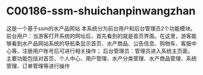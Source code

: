 # C00186-ssm-shuichanpinwangzhan
这是一个基于ssm的水产品网站 本系统分为前台用户和后台管理员2个功能模块。 前台用户：当游客打开系统的网址后，首先看到的就是首页界面。在这里，游客能够看到水产品网站系统的导航条显示首页、水产商品、公告信息、购物车、客服中心等，注册用户账号后可进行相关操作； 后台管理员：管理员进入系统主页面，主要功能包括对首页、个人中心、用户管理、水产分类管理、水产商品管理、系统管理、订单管理等进行操作
